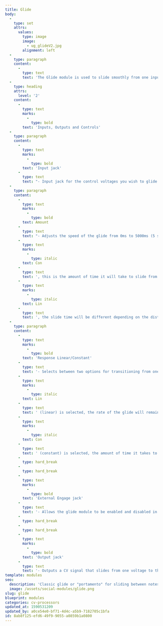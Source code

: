 ```yaml
---
title: Glide
body:
  -
    type: set
    attrs:
      values:
        type: image
        image:
          - ug_glideV2.jpg
        alignment: left
  -
    type: paragraph
    content:
      -
        type: text
        text: 'The Glide module is used to slide smoothly from one input control voltage to another. This is typically used to slide between pitch CVs creating portamento as one note glides to the next. The module features an adjustable speed, linear or constant curve, and a CV jack for enabling and disabling the glide in real time.'
  -
    type: heading
    attrs:
      level: '2'
    content:
      -
        type: text
        marks:
          -
            type: bold
        text: 'Inputs, Outputs and Controls'
  -
    type: paragraph
    content:
      -
        type: text
        marks:
          -
            type: bold
        text: 'Input jack'
      -
        type: text
        text: "- Input jack for the control voltages you wish to glide between. Typically this will receive pitch CVs from a keyboard or sequencer.\_\_"
  -
    type: paragraph
    content:
      -
        type: text
        marks:
          -
            type: bold
        text: Amount
      -
        type: text
        text: "- Adjusts the speed of the glide from 0ms to 5000ms (5 seconds). When the curve is set to\_"
      -
        type: text
        marks:
          -
            type: italic
        text: Con
      -
        type: text
        text: ', this is the amount of time it will take to slide from one CV to the next. When the curve is set to '
      -
        type: text
        marks:
          -
            type: italic
        text: Lin
      -
        type: text
        text: ', the slide time will be different depending on the distance between CVs so this is actually adjusting the speed of the glide rather than the time it will take to complete each transition.'
  -
    type: paragraph
    content:
      -
        type: text
        marks:
          -
            type: bold
        text: 'Response Linear/Constant'
      -
        type: text
        text: '- Selects between two options for transitioning from one CV to the next. When '
      -
        type: text
        marks:
          -
            type: italic
        text: Lin
      -
        type: text
        text: ' (linear) is selected, the rate of the glide will remain the same regardless of how far apart the CVs are. Therefore gliding between voltages near one another will take less time than voltages that are farther apart. When '
      -
        type: text
        marks:
          -
            type: italic
        text: Con
      -
        type: text
        text: ' (constant) is selected, the amount of time it takes to glide between voltages will be the same regardless of how far apart the voltages are.'
      -
        type: hard_break
      -
        type: hard_break
      -
        type: text
        marks:
          -
            type: bold
        text: 'External Engage jack'
      -
        type: text
        text: '- Allows the glide module to be enabled and disabled in real time using control voltages. Voltages 2.5V or higher will enable the glide while voltages less than 2.5V will disable it.'
      -
        type: hard_break
      -
        type: hard_break
      -
        type: text
        marks:
          -
            type: bold
        text: 'Output jack'
      -
        type: text
        text: '- Outputs a CV signal that slides from one voltage to the next. Typically this will be connected to the Keyb CV input of an oscillator to create portamento.'
template: modules
seo:
  description: 'Classic glide or "portamento" for sliding between notes with adjustable speed, linear or constant curve, and a CV jack for real-time enable/disable.'
  image: /assets/social-modules/glide.png
slug: glide
blueprint: modules
categories: cv-processors
updated_at: 1590531209
updated_by: a0ce54e0-bf71-4d4c-a5b9-7182705c1bfa
id: 8ab8f125-efd6-49f9-9055-a0859b1a0800
---
```

